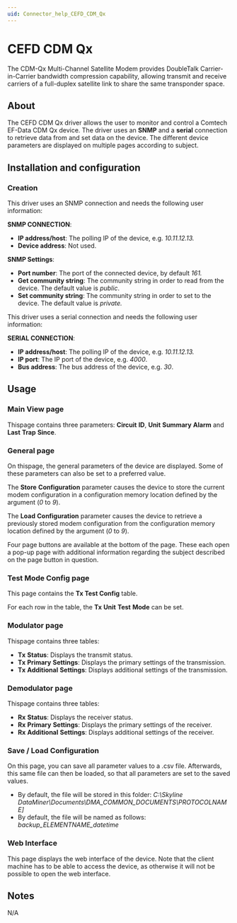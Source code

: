 ```yaml
---
uid: Connector_help_CEFD_CDM_Qx
---
```


# CEFD CDM Qx

The CDM-Qx Multi-Channel Satellite Modem provides DoubleTalk Carrier-in-Carrier bandwidth compression capability, allowing transmit and receive carriers of a full-duplex satellite link to share the same transponder space.

## About

The CEFD CDM Qx driver allows the user to monitor and control a Comtech EF-Data CDM Qx device. The driver uses an **SNMP** and a **serial** connection to retrieve data from and set data on the device. The different device parameters are displayed on multiple pages according to subject.

## Installation and configuration

### Creation

This driver uses an SNMP connection and needs the following user information:

**SNMP CONNECTION**:

- **IP address/host**: The polling IP of the device, e.g. *10.11.12.13.*
- **Device address**: Not used.

**SNMP Settings**:

- **Port number**: The port of the connected device, by default *161.*
- **Get community string**: The community string in order to read from the device. The default value is *public*.
- **Set community string**: The community string in order to set to the device. The default value is *private.*

This driver uses a serial connection and needs the following user information:

**SERIAL CONNECTION**:

- **IP address/host**: The polling IP of the device, e.g. *10.11.12.13.*
- **IP port**: The IP port of the device, e.g. *4000*.
- **Bus address**: The bus address of the device, e.g. *30*.

## Usage

### Main View page

Thispage contains three parameters: **Circuit** **ID**, **Unit** **Summary** **Alarm** and **Last** **Trap** **Since**.

### General page

On thispage, the general parameters of the device are displayed. Some of these parameters can also be set to a preferred value.

The **Store** **Configuration** parameter causes the device to store the current modem configuration in a configuration memory location defined by the argument (*0* to *9*).

The **Load** **Configuration** parameter causes the device to retrieve a previously stored modem configuration from the configuration memory location defined by the argument (*0* to *9*).

Four page buttons are available at the bottom of the page. These each open a pop-up page with additional information regarding the subject described on the page button in question.

### Test Mode Config page

This page contains the **Tx Test Config** table.

For each row in the table, the **Tx** **Unit** **Test** **Mode** can be set.

### Modulator page

Thispage contains three tables:

- **Tx** **Status**: Displays the transmit status.
- **Tx** **Primary** **Settings**: Displays the primary settings of the transmission.
- **Tx** **Additional** **Settings**: Displays additional settings of the transmission.

### Demodulator page

Thispage contains three tables:

- **Rx** **Status**: Displays the receiver status.
- **Rx** **Primary** **Settings**: Displays the primary settings of the receiver.
- **Rx** **Additional** **Settings**: Displays additional settings of the receiver.

### Save / Load Configuration

On this page, you can save all parameter values to a .csv file. Afterwards, this same file can then be loaded, so that all parameters are set to the saved values.

- By default, the file will be stored in this folder: *C:\Skyline DataMiner\Documents\DMA_COMMON_DOCUMENTS\\PROTOCOLNAME\]*
- By default, the file will be named as follows: *backup_ELEMENTNAME_datetime*

### Web Interface

This page displays the web interface of the device. Note that the client machine has to be able to access the device, as otherwise it will not be possible to open the web interface.

## Notes

N/A
